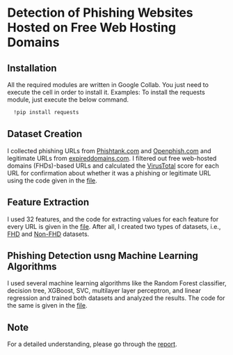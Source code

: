 # Detection of Phishing Websites Hosted on Free Web Hosting Domains





## Installation
All the required modules are written in Google Collab. You just need to execute the cell in order to install it. Examples: To install the requests module, just execute the below command.

```bash
  !pip install requests
```
## Dataset Creation

I collected phishing URLs from [Phishtank.com](http://data.phishtank.com/data/onlinevalid.csv) and [Openphish.com](https://openphish.com/feed.txt) and legitimate URLs from [expireddomains.com](https://www.expireddomains.net/alexa-top-websites/).  I filtered out free web-hosted domains (FHDs)-based URLs and calculated the [VirusTotal](https://www.virustotal.com/gui/home/url) score for each URL for confirmation about whether it was a phishing or legitimate URL using the code given in the [file](https://github.com/Dew-Drops/Phishing-Detection-Project/blob/main/FHD_URL_Filtering_VirusTotal_calculation.ipynb).

## Feature Extraction 

I used 32 features, and the code for extracting values for each feature for every URL is given in the [file](https://github.com/Dew-Drops/Phishing-Detection-Project/blob/main/FeatureExtractionPage.ipynb). After all, I created two types of datasets, i.e., [FHD](https://github.com/Dew-Drops/Phishing-Detection-Project/blob/main/fhd_final_dataset.csv) and [Non-FHD](https://github.com/Dew-Drops/Phishing-Detection-Project/blob/main/non_fhd_final_dataset.csv) datasets.

## Phishing Detection usng Machine Learning Algorithms
I used several machine learning algorithms like the Random Forest classifier, decision tree, XGBoost, SVC, multilayer layer perceptron, and linear regression and trained both datasets and analyzed the results. The code for the same is given in the [file](https://github.com/Dew-Drops/Phishing-Detection-Project/blob/main/ModelTrainingPage.ipynb).

## Note 
For a detailed understanding, please go through the [report](https://github.com/Dew-Drops/Phishing-Detection-Project/blob/main/PhishingDetectionReport17_05_2023_final.pdf).

